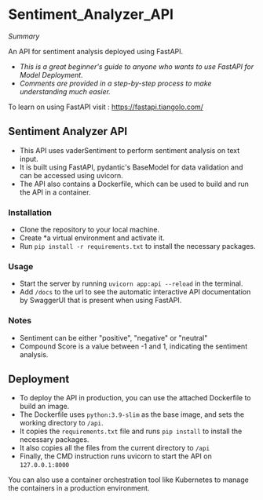 # Sentiment_Analyzer_API
*Summary*

An API for sentiment analysis deployed using FastAPI. 
- *This is a great beginner's guide to anyone who wants to use FastAPI for Model Deployment.*
- *Comments are provided in a step-by-step process to make understanding much easier.*

To learn on using FastAPI visit : https://fastapi.tiangolo.com/

## Sentiment Analyzer API

- This API uses vaderSentiment to perform sentiment analysis on text input. 
- It is built using FastAPI, pydantic's BaseModel for data validation and can be accessed using uvicorn. 
- The API also contains a Dockerfile, which can be used to build and run the API in a container.

### Installation
- Clone the repository to your local machine.
- Create *a virtual environment and activate it.
- Run `pip install -r requirements.txt` to install the necessary packages.

### Usage
- Start the server by running `uvicorn app:api --reload` in the terminal.
- Add `/docs` to the url to see the automatic interactive API documentation by SwaggerUI that is present when using FastAPI.

### Notes
- Sentiment can be either "positive", "negative" or "neutral"
- Compound Score is a value between -1 and 1, indicating the sentiment analysis.

## Deployment
- To deploy the API in production, you can use the attached Dockerfile to build an image.
- The Dockerfile uses `python:3.9-slim` as the base image, and sets the working directory to `/api`.
- It copies the `requirements.txt` file and runs `pip install` to install the necessary packages.
- It also copies all the files from the current directory to `/api`
- Finally, the CMD instruction runs uvicorn to start the API on `127.0.0.1:8000`

You can also use a container orchestration tool like Kubernetes to manage the containers in a production environment.
